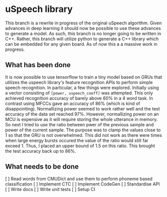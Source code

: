 # uSpeech library #
This branch is a rewrite in progress of the original uSpeech algorithm. Given advances in deep learning it should now be possible
to use these advances to generate a model. As such, this branch is no longer going to be written in C++. Rather,
this branch will utilize python to generate a C++ library which can be embedded for any given board. As of now this a a massive work in progress.

## What has been done ##
It is now possible to use tensorflow to train a tiny model based on GRUs that utilizes the uspeech library's feature recognition APIs to
perform simple speech recognition. In particular, a few things were explored. Initially using a vector consisting of
`[power, uspeech_coeff]` was attempted. This only achieved recognition accuracy of barely above 60% in a 4 word task. In contrast using MFCCs gave an accuracy of 86% (which is kind of disappointing). Normallizing power seemed to work rather well and the test accuracy of the
data set reached 97%. However, normallizing power on an MCU is expensive as it will require storing the whole utterance in memory. So next I tried to use the ratio between pwer of the previous sample and power of the current sample. The purpose was to clamp the values close to 1 so that the GRU is not overwhelmed. This did not work as there were times when large energy bursts occured the value of the ratio would still far exceed 1. Thus, I placed an upper bound of 1.5 on this ratio. This brought the test accuracy back up to 86%.

## What needs to be done ##
[ ] Read words from CMUDict and use them to perform phoneme based classification
[ ] Implement CTC
[ ] Implement CodeGen
[ ] Standardise API
[ ] Write docs
[ ] Write unit tests
[ ] Setup CI